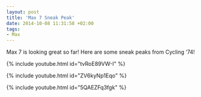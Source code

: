 ```yaml
---
layout: post
title: 'Max 7 Sneak Peak'
date: 2014-10-08 11:31:58 +02:00
tags:
- Max
---
```

Max 7 is looking great so far! Here are some sneak peaks from Cycling ‘74!

{% include youtube.html id="tvRoE89VW-I" %}

{% include youtube.html id="ZV6kyNp1Eqo" %}

{% include youtube.html id="5QAEZFq3fgk" %}
